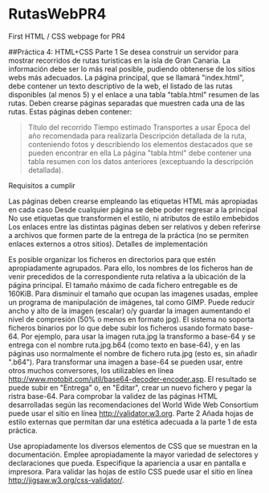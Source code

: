 # RutasWebPR4
First HTML / CSS webpage for PR4


##Práctica 4: HTML+CSS
Parte 1
Se desea construir un servidor para mostrar recorridos de rutas turisticas en la isla de Gran Canaria. La información debe ser lo más real posible, pudiendo obtenerse de los sitios webs más adecuados.
La página principal, que se llamará "index.html", debe contener un texto descriptivo de la web, el listado de las rutas disponibles (al menos 5) y el enlace a una tabla "tabla.html" resumen de las rutas.
Deben crearse páginas separadas que muestren cada una de las rutas. Estas páginas deben contener:

>Título del recorrido
Tiempo estimado
Transportes a usar
Época del año recomendada para realizarla
Descripción detallada de la ruta, conteniendo fotos y describiendo los elementos destacados que se pueden encontrar en ella
La página "tabla.html" debe contener una tabla resumen con los datos anteriores (exceptuando la descripción detallada).

Requisitos a cumplir

Las páginas deben crearse empleando las etiquetas HTML más apropiadas en cada caso
Desde cualquier página se debe poder regresar a la principal
No use etiquetas que transformen el estilo, ni atributos de estilo embebidos
Los enlaces entre las distintas páginas deben ser relativos y deben referirse a archivos que formen parte de la entrega de la práctica (no se permiten enlaces externos a otros sitios).
Detalles de implementación

Es posible organizar los ficheros en directorios para que estén apropiadamente agrupados. Para ello, los nombres de los ficheros han de venir precedidos de la correspondiente ruta relativa a la ubicación de la página principal.
El tamaño máximo de cada fichero entregable es de 160KiB.
Para disminuir el tamaño que ocupan las imagenes usadas, emplee un programa de manipulación de imágenes, tal como GIMP. Puede reducir ancho y alto de la imagen (escalar) o/y guardar la imagen aumentando el nivel de compresión (50% o menos en formato jpg).
El sistema no soporta ficheros binarios por lo que debe subir los ficheros usando formato base-64. Por ejemplo, para usar la imagen ruta.jpg la transformo a base-64 y se entrega con el nombre ruta.jpg.b64 (como texto en base-64), y en las páginas uso normalmente el nombre de fichero ruta.jpg (esto es, sin añadir ".b64").
Para transformar una imagen a base-64 se pueden usar, entre otros muchos conversores, los utilizables en línea http://www.motobit.com/util/base64-decoder-encoder.asp. El resultado se puede subir en "Entrega" o, en "Editar", crear un nuevo fichero y pegar la ristra base-64.
Para comprobar la validez de las páginas HTML desarrolladas según las recomendaciones del World Wide Web Consortium puede usar el sitio en línea http://validator.w3.org.
Parte 2
Añada hojas de estilo externas que permitan dar una estética adecuada a la parte 1 de esta práctica.

Use apropiadamente los diversos elementos de CSS que se muestran en la documentación.
Emplee apropiadamente la mayor variedad de selectores y declaraciones que pueda.
Especifique la apariencia a usar en pantalla e impresora.
Para validar las hojas de estilo CSS puede usar el sitio en línea http://jigsaw.w3.org/css-validator/.
